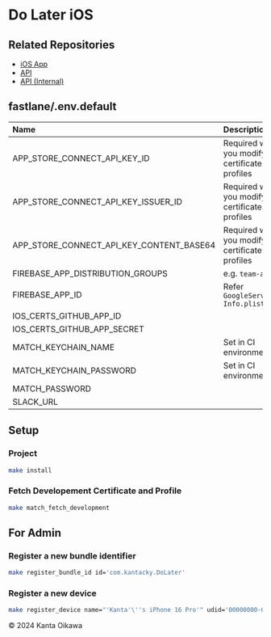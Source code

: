# Do Later iOS

## Related Repositories
- [iOS App](https://github.com/dolater/dolater-ios)
- [API](https://github.com/dolater/dolater-api)
- [API (Internal)](https://github.com/dolater/dolater-internal-api)

## fastlane/.env.default

| Name                                     | Description                                       |
| :--------------------------------------- | :------------------------------------------------ |
| APP_STORE_CONNECT_API_KEY_ID             | Required when you modify certificates or profiles |
| APP_STORE_CONNECT_API_KEY_ISSUER_ID      | Required when you modify certificates or profiles |
| APP_STORE_CONNECT_API_KEY_CONTENT_BASE64 | Required when you modify certificates or profiles |
| FIREBASE_APP_DISTRIBUTION_GROUPS         | e.g. `team-all`                                   |
| FIREBASE_APP_ID                          | Refer `GoogleService-Info.plist`                  |
| IOS_CERTS_GITHUB_APP_ID                  |                                                   |
| IOS_CERTS_GITHUB_APP_SECRET              |                                                   |
| MATCH_KEYCHAIN_NAME                      | Set in CI environment                             |
| MATCH_KEYCHAIN_PASSWORD                  | Set in CI environment                             |
| MATCH_PASSWORD                           |                                                   |
| SLACK_URL                                |                                                   |

## Setup

### Project

```bash
make install
```

### Fetch Developement Certificate and Profile

```bash
make match_fetch_development
```

## For Admin

### Register a new bundle identifier

```bash
make register_bundle_id id='com.kantacky.DoLater'
```

### Register a new device

```bash
make register_device name="'Kanta'\''s iPhone 16 Pro'" udid='00000000-0000000000000000'
```

&copy; 2024 Kanta Oikawa
